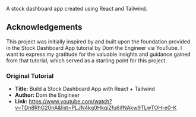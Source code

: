 A stock dashboard app created using React and Tailwind.

## Acknowledgements

This project was initially inspired by and built upon the foundation provided in the Stock Dashboard App tutorial by Dom the Engineer via YouTube. I want to express my gratitude for the valuable insights and guidance gained from that tutorial, which served as a starting point for this project.

### Original Tutorial

- **Title:** Build a Stock Dashboard App with React + Tailwind
- **Author:** Dom the Engineer
- **Link:** https://www.youtube.com/watch?v=TDn8RhG20nA&list=PLJN4kg0Hkqi2fu6ifNAkw9TLwTOH-e0-K

